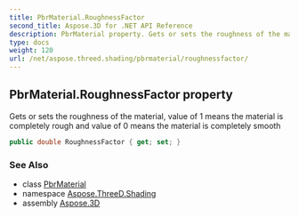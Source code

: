 ```yaml
---
title: PbrMaterial.RoughnessFactor
second_title: Aspose.3D for .NET API Reference
description: PbrMaterial property. Gets or sets the roughness of the material value of 1 means the material is completely rough and value of 0 means the material is completely smooth
type: docs
weight: 120
url: /net/aspose.threed.shading/pbrmaterial/roughnessfactor/
---
```

## PbrMaterial.RoughnessFactor property

Gets or sets the roughness of the material, value of 1 means the material is completely rough and value of 0 means the material is completely smooth

```csharp
public double RoughnessFactor { get; set; }
```

### See Also

* class [PbrMaterial](../)
* namespace [Aspose.ThreeD.Shading](../../../aspose.threed.shading/)
* assembly [Aspose.3D](../../../)


